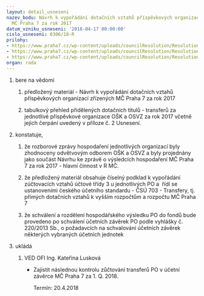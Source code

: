 ```yaml
---
layout: detail_usneseni
nazev_bodu: Návrh k vypořádání dotačních vztahů příspěvkových organizací zřízených
  MČ Praha 7 za rok 2017
datum_vzniku_usneseni: '2018-04-17 00:00:00'
cislo_usneseni: 0306/18-R
prilohy:
- https://www.praha7.cz/wp-content/uploads/councilResolution/Resolutions/29829/export/Duvodova_zprava__PO~346207.docx
- https://www.praha7.cz/wp-content/uploads/councilResolution/Resolutions/29829/export/prispevkyskolstvi_socialnioblast_zdravotnictvi~346206.doc
- https://www.praha7.cz/wp-content/uploads/councilResolution/Resolutions/29829/export/export~347064.pdf
organ: rada
---
```

<ol class="urzList_view" id="urzList">
<li id="" class="urzClass1"><span name="1">bere na vědomí</span> 
<ol class="urzOlClass">
<li id="" class="urzClass2" style="TEXT-ALIGN: left"><span><p>předložený materiál - Návrh k vypořádání dotačních vztahů příspěvkových organizací zřízených MČ Praha 7 za rok 2017 <br></p></span></li>
<li id="" class="urzClass2" style="TEXT-ALIGN: left"><span><p>tabulkový přehled přidělených dotačních titulů - transferů za jednotlivé příspěvkové organizace OŠK a OSVZ za rok 2017 včetně jejich čerpání uvedený v příloze č. 2 Usnesení.<br></p></span></li></ol></li>
<li id="" class="urzClass1"><span name="50">konstatuje,</span> 
<ol class="urzOlClass">
<li id="" class="urzClass2" style="TEXT-ALIGN: left"><span><p>že rozborové zprávy hospodaření jednotlivých organizací byly zhodnoceny odvětvovým odborem OŠK a OSVZ a byly projednány jako součást Návrhu ke zprávě o výsledcích hospodaření MČ Praha 7 za rok 2017 - hlavní činnost v R MČ.<br></p></span></li>
<li id="" class="urzClass2" style="TEXT-ALIGN: left"><span><p>že předložený materiál obsahuje číselný podklad k vypořádání zúčtovacích vztahů účtové třídy 3 u jednotlivých PO a&nbsp; řídí se ustanoveními českého účetního standardu - ČSÚ 703 - Transfery, tj.&nbsp; přímých dotačních vztahů k vyšším rozpočtům a rozpočtu MČ Praha 7<br></p></span></li>
<li id="" class="urzClass2" style="TEXT-ALIGN: left"><span><p>že schválení a rozdělení hospodářského výsledku PO do fondů bude provedeno po schválení účetních závěrek PO podle vyhlášky č. 220/2013 Sb., o požadavcích na schvalování účetních závěrek některých vybraných účetních jednotek</p></span></li></ol></li><li class="urzClass1" id="urzUkoly"><span name="1">ukládá</span><ol class="urzOlClass"><li class="urzClass2"><span><p>VED OFI Ing. Kateřina Lusková</p></span><ul class="urzUlClass"><li class="urzClass3"><span><p>Zajistit následnou kontrolu zůčtování transferů PO v účetní závěrce MČ Praha 7 za 1. Q. 2018.</p></span><span class="urzUkolTermin">  Termín:&nbsp;20.4.2018</span></li></ul></li></ol></li>
</ol>